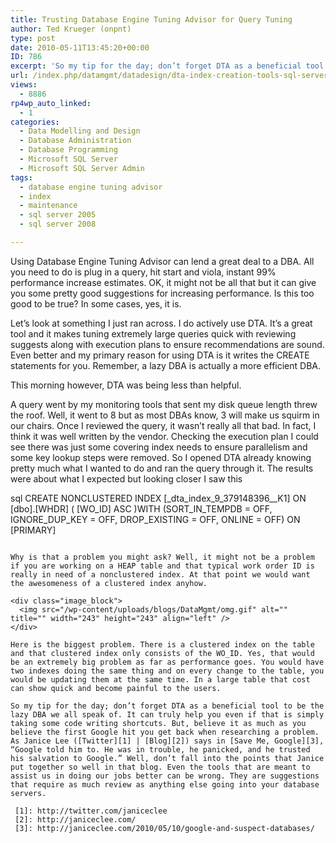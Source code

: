 ```yaml
---
title: Trusting Database Engine Tuning Advisor for Query Tuning
author: Ted Krueger (onpnt)
type: post
date: 2010-05-11T13:45:20+00:00
ID: 786
excerpt: 'So my tip for the day; don’t forget DTA as a beneficial tool to be the lazy DBA we all speak of.  It can truly help you even if that is simply taking some code writing shortcuts.  But, believe it as much as you believe the first Google hit you get back when researching a problem.'
url: /index.php/datamgmt/datadesign/dta-index-creation-tools-sql-server/
views:
  - 8886
rp4wp_auto_linked:
  - 1
categories:
  - Data Modelling and Design
  - Database Administration
  - Database Programming
  - Microsoft SQL Server
  - Microsoft SQL Server Admin
tags:
  - database engine tuning advisor
  - index
  - maintenance
  - sql server 2005
  - sql server 2008

---
```

Using Database Engine Tuning Advisor can lend a great deal to a DBA. All you need to do is plug in a query, hit start and viola, instant 99% performance increase estimates. OK, it might not be all that but it can give you some pretty good suggestions for increasing performance. Is this too good to be true? In some cases, yes, it is. 

Let’s look at something I just ran across. I do actively use DTA. It’s a great tool and it makes tuning extremely large queries quick with reviewing suggests along with execution plans to ensure recommendations are sound. Even better and my primary reason for using DTA is it writes the CREATE statements for you. Remember, a lazy DBA is actually a more efficient DBA. 

This morning however, DTA was being less than helpful. 

A query went by my monitoring tools that sent my disk queue length threw the roof. Well, it went to 8 but as most DBAs know, 3 will make us squirm in our chairs. Once I reviewed the query, it wasn’t really all that bad. In fact, I think it was well written by the vendor. Checking the execution plan I could see there was just some covering index needs to ensure parallelism and some key lookup steps were removed. So I opened DTA already knowing pretty much what I wanted to do and ran the query through it. The results were about what I expected but looking closer I saw this 

sql
CREATE NONCLUSTERED INDEX [_dta_index_9_379148396__K1] ON [dbo].[WHDR] 
(
	[WO_ID] ASC
)WITH (SORT_IN_TEMPDB = OFF, IGNORE_DUP_KEY = OFF, DROP_EXISTING = OFF, ONLINE = OFF) ON [PRIMARY]
```

Why is that a problem you might ask? Well, it might not be a problem if you are working on a HEAP table and that typical work order ID is really in need of a nonclustered index. At that point we would want the awesomeness of a clustered index anyhow.

<div class="image_block">
  <img src="/wp-content/uploads/blogs/DataMgmt/omg.gif" alt="" title="" width="243" height="243" align="left" />
</div>

Here is the biggest problem. There is a clustered index on the table and that clustered index only consists of the WO_ID. Yes, that would be an extremely big problem as far as performance goes. You would have two indexes doing the same thing and on every change to the table, you would be updating them at the same time. In a large table that cost can show quick and become painful to the users.

So my tip for the day; don’t forget DTA as a beneficial tool to be the lazy DBA we all speak of. It can truly help you even if that is simply taking some code writing shortcuts. But, believe it as much as you believe the first Google hit you get back when researching a problem. As Janice Lee ([Twitter][1] | [Blog][2]) says in [Save Me, Google][3], “Google told him to. He was in trouble, he panicked, and he trusted his salvation to Google.” Well, don’t fall into the points that Janice put together so well in that blog. Even the tools that are meant to assist us in doing our jobs better can be wrong. They are suggestions that require as much review as anything else going into your database servers.

 [1]: http://twitter.com/janiceclee
 [2]: http://janiceclee.com/
 [3]: http://janiceclee.com/2010/05/10/google-and-suspect-databases/